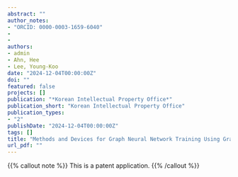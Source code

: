 ```yaml
---
abstract: ""
author_notes:
- "ORCID: 0000-0003-1659-6040"
- 
-
authors:
- admin
- Ahn, Hee
- Lee, Young-Koo
date: "2024-12-04T00:00:00Z"
doi: ""
featured: false
projects: []
publication: "*Korean Intellectual Property Office*"
publication_short: "Korean Intellectual Property Office"
publication_types:
- "2"
publishDate: "2024-12-04T00:00:00Z"
tags: []
title: "Methods and Devices for Graph Neural Network Training Using Graph Reconstruction"
url_pdf: ""
---
```

{{% callout note %}}
This is a patent application.
{{% /callout %}}
